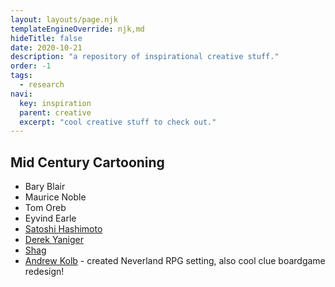 ```yaml
---
layout: layouts/page.njk
templateEngineOverride: njk,md
hideTitle: false
date: 2020-10-21
description: "a repository of inspirational creative stuff."
order: -1
tags: 
  - research
navi:
  key: inspiration
  parent: creative
  excerpt: "cool creative stuff to check out."
---
```


## Mid Century Cartooning

* Bary Blair
* Maurice Noble
* Tom Oreb
* Eyvind Earle
* [Satoshi Hashimoto](https://www.dutchuncle.co.uk/satoshi-hashimoto)
* [Derek Yaniger](http://www.derekart.com/illustration.html)
* [Shag](http://www.shag.com/)
* [Andrew Kolb](https://www.kolbisneat.com/) - created Neverland RPG setting, also cool clue boardgame redesign! 